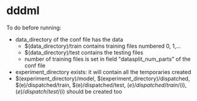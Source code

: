 # dddml

To do before running:
- data_directory of the conf file has the data
	- $(data_directory)/train contains training files numbered 0, 1,...
	- $(data_directory)/test contains the testing files
	- number of training files is set in field "datasplit_num_parts" of the conf file
- experiment_directory exists: it will contain all the temporaries created
- $(experiment_directory)/model, $(experiment_directory)/dispatched, $(e)/dispatched/train, $(e)/dispatched/test, $(e)/dispatched/train/$(i), $(e)/dispatch/test/$(i) should be created too 

